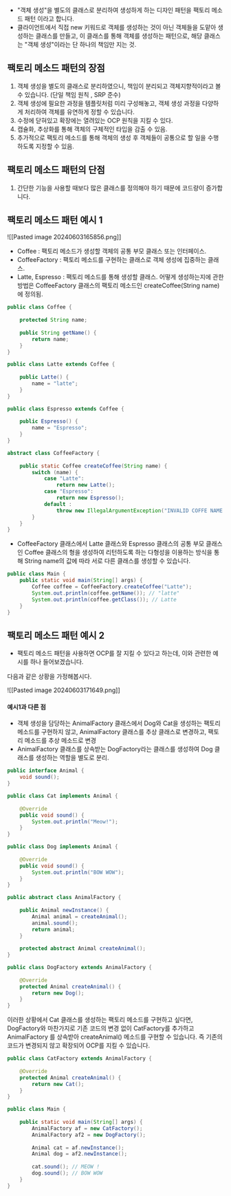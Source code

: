 - "객체 생성"을 별도의 클래스로 분리하여 생성하게 하는 디자인 패턴을 팩토리 메소드 패턴 이라고 합니다.
- 클라이언트에서 직접 new 키워드로 객체를 생성하는 것이 아닌 객체들을 도맡아 생성하는 클래스를 만들고, 이 클래스를 통해 객체를 생성하는 패턴으로,  해당 클래스는 "객체 생성"이라는 단 하나의 책임만 지는 것.

## 팩토리 메소드 패턴의 장점

1. 객체 생성을 별도의 클래스로 분리하였으니, 책임이 분리되고 객체지향적이라고 볼 수 있습니다. (단일 책임 원칙 , SRP 준수)
2. 객체 생성에 필요한 과정을 템플릿처럼 미리 구성해놓고, 객체 생성 과정을 다양하게 처리하여 객체를 유연하게 정할 수 있습니다.
3. 수정에 닫혀있고 확장에는 열려있는 OCP 원칙을 지킬 수 있다.
4. 캡슐화, 추상화를 통해 객체의 구체적인 타입을 감출 수 있음.
5. 추가적으로 팩토리 메소드를 통해 객체의 생성 후 객체들이 공통으로 할 일을 수행하도록 지정할 수 있음.



## 팩토리 메소드 패턴의 단점

1. 간단한 기능을 사용할 때보다 많은 클래스를 정의해야 하기 때문에 코드량이 증가합니다.


## 팩토리 메소드 패턴 예시 1

![[Pasted image 20240603165856.png]]

- Coffee : 팩토리 메소드가 생성할 객체의 공통 부모 클래스 또는 인터페이스.
- CoffeeFactory : 팩토리 메소드를 구현하는 클래스로 객체 생성에 집중하는 클래스.
- Latte, Espresso : 팩토리 메소드를 통해 생성할 클래스. 어떻게 생성하는지에 관한 방법은 CoffeeFactory 클래스의 팩토리 메소드인 createCoffee(String name) 에 정의됨.


```java
public class Coffee {  
  
    protected String name;  
  
    public String getName() {  
        return name;  
    }  
}
```

```java
public class Latte extends Coffee {  
  
    public Latte() {  
        name = "latte";  
    }  
}
```

```java
public class Espresso extends Coffee {  
  
    public Espresso() {  
        name = "Espresso";  
    }  
}
```


```java
abstract class CoffeeFactory {  
  
    public static Coffee createCoffee(String name) {  
        switch (name) {  
            case "Latte":  
                return new Latte();  
            case "Espresso":  
                return new Espresso();  
            default :  
                throw new IllegalArgumentException("INVALID COFFE NAME EXCEPTION");  
        }  
    }  
}
```

- CoffeeFactory 클래스에서 Latte 클래스와 Espresso 클래스의 공통 부모 클래스인 Coffee 클래스의 형을 생성하여 리턴하도록 하는 다형성을 이용하는 방식을 통해 String name의 값에 따라 서로 다른 클래스를 생성할 수 있습니다.

```java
public class Main {  
    public static void main(String[] args) {  
        Coffee coffee = CoffeeFactory.createCoffee("Latte");  
        System.out.println(coffee.getName()); // "latte"  
        System.out.println(coffee.getClass()); // Latte  
    }  
}
```


## 팩토리 메소드 패턴 예시 2

- 팩토리 메소드 패턴을 사용하면 OCP를 잘 지킬 수 있다고 하는데, 이와 관련한 예시를 하나 들어보겠습니다.

다음과 같은 상황을 가정해봅시다.

![[Pasted image 20240603171649.png]]

#### 예시1과 다른 점 

- 객체 생성을 담당하는 AnimalFactory 클래스에서 Dog와 Cat을 생성하는 팩토리 메소드를 구현하지 않고, AnimalFactory 클래스를 추상 클래스로 변경하고, 팩토리 메소드를 추상 메소드로 변경
- AnimalFactory 클래스를 상속받는 DogFactory라는 클래스를 생성하여 Dog 클래스를 생성하는 역할을 별도로 분리.

```java
public interface Animal {  
    void sound();  
}
```

```java
public class Cat implements Animal {  
  
    @Override  
    public void sound() {  
        System.out.println("Meow!");  
    }  
}
```

```java
public class Dog implements Animal {  
  
    @Override  
    public void sound() {  
        System.out.println("BOW WOW");  
    }  
}
```


```java
public abstract class AnimalFactory {  
  
    public Animal newInstance() {  
        Animal animal = createAnimal();  
        animal.sound();  
        return animal;  
    }  
  
    protected abstract Animal createAnimal();  
}
```


```java
public class DogFactory extends AnimalFactory {  
  
    @Override  
    protected Animal createAnimal() {  
        return new Dog();  
    }  
}
```

이러한 상황에서 Cat 클래스를 생성하는 팩토리 메소드를 구현하고 싶다면, DogFactory와 마찬가지로 기존 코드의 변경 없이 CatFactory를 추가하고 AnimalFactory 를 상속받아 createAnimal() 메소드를 구현할 수 있습니다. 즉 기존의 코드가 변경되지 않고 확장되어 OCP를 지킬 수 있습니다.

```java
public class CatFactory extends AnimalFactory {  
  
    @Override  
    protected Animal createAnimal() {  
        return new Cat();  
    }  
}
```


```java
public class Main {  
  
    public static void main(String[] args) {  
        AnimalFactory af = new CatFactory();  
        AnimalFactory af2 = new DogFactory();  
  
        Animal cat = af.newInstance();  
        Animal dog = af2.newInstance();  
  
        cat.sound(); // MEOW !  
        dog.sound(); // BOW WOW  
    }  
}
```